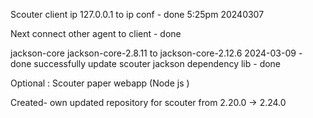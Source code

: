 Scouter client ip 127.0.0.1 to ip conf - done 5:25pm 20240307

Next connect other agent to client - done

jackson-core jackson-core-2.8.11 to jackson-core-2.12.6 2024-03-09  - done successfully update scouter jackson dependency lib  - done 

Optional : Scouter paper webapp (Node js )

Created- own updated repository for scouter from 2.20.0 -> 2.24.0 
